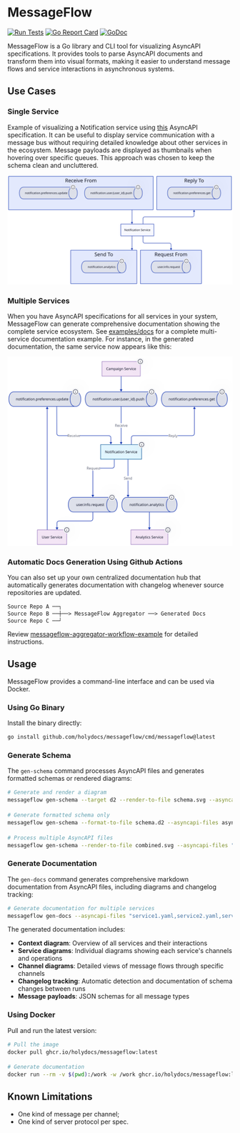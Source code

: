 # MessageFlow

[![Run Tests](https://github.com/holydocs/messageflow/actions/workflows/go.yml/badge.svg?branch=main)](https://github.com/holydocs/messageflow/actions/workflows/go.yml)
[![Go Report Card](https://goreportcard.com/badge/github.com/holydocs/messageflow)](https://goreportcard.com/report/github.com/holydocs/messageflow)
[![GoDoc](https://godoc.org/github.com/holydocs/messageflow?status.svg)](https://godoc.org/github.com/holydocs/messageflow)

MessageFlow is a Go library and CLI tool for visualizing AsyncAPI specifications. It provides tools to parse AsyncAPI documents and transform them into visual formats, making it easier to understand message flows and service interactions in asynchronous systems.

## Use Cases

### Single Service

Example of visualizing a Notification service using [this](pkg/schema/source/asyncapi/testdata/notification.yaml) AsyncAPI specification. It can be useful to display service communication with a message bus without requiring detailed knowledge about other services in the ecosystem. Message payloads are displayed as thumbnails when hovering over specific queues. This approach was chosen to keep the schema clean and uncluttered.

![schema](pkg/schema/target/d2/testdata/service_channels_notification.svg)

### Multiple Services

When you have AsyncAPI specifications for all services in your system, MessageFlow can generate comprehensive documentation showing the complete service ecosystem. See [examples/docs](examples/docs) for a complete multi-service documentation example. For instance, in the generated documentation, the same service now appears like this:

![schema](examples/docs/diagrams/service_notification-service.svg)

### Automatic Docs Generation Using Github Actions

You can also set up your own centralized documentation hub that automatically generates documentation with changelog whenever source repositories are updated.

```
Source Repo A ──┐
Source Repo B ──┼──> MessageFlow Aggregator ──> Generated Docs
Source Repo C ──┘
```

Review [messageflow-aggregator-workflow-example](https://github.com/holydocs/messageflow-aggregator-workflow-example) for detailed instructions.

## Usage

MessageFlow provides a command-line interface and can be used via Docker.

### Using Go Binary

Install the binary directly:

```bash
go install github.com/holydocs/messageflow/cmd/messageflow@latest
```

### Generate Schema

The `gen-schema` command processes AsyncAPI files and generates formatted schemas or rendered diagrams:

```bash
# Generate and render a diagram
messageflow gen-schema --target d2 --render-to-file schema.svg --asyncapi-files asyncapi.yaml

# Generate formatted schema only
messageflow gen-schema --format-to-file schema.d2 --asyncapi-files asyncapi.yaml

# Process multiple AsyncAPI files
messageflow gen-schema --render-to-file combined.svg --asyncapi-files "file1.yaml,file2.yaml,file3.yaml"
```

### Generate Documentation

The `gen-docs` command generates comprehensive markdown documentation from AsyncAPI files, including diagrams and changelog tracking:

```bash
# Generate documentation for multiple services
messageflow gen-docs --asyncapi-files "service1.yaml,service2.yaml,service3.yaml" --output ./docs
```

The generated documentation includes:
- **Context diagram**: Overview of all services and their interactions
- **Service diagrams**: Individual diagrams showing each service's channels and operations
- **Channel diagrams**: Detailed views of message flows through specific channels
- **Changelog tracking**: Automatic detection and documentation of schema changes between runs
- **Message payloads**: JSON schemas for all message types

### Using Docker

Pull and run the latest version:

```bash
# Pull the image
docker pull ghcr.io/holydocs/messageflow:latest

# Generate documentation
docker run --rm -v $(pwd):/work -w /work ghcr.io/holydocs/messageflow:latest gen-docs --asyncapi-files "service1.yaml,service2.yaml" --output ./docs
```

## Known Limitations

* One kind of message per channel;
* One kind of server protocol per spec.
